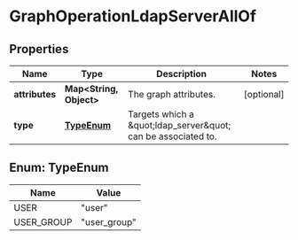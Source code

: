 

# GraphOperationLdapServerAllOf


## Properties

| Name | Type | Description | Notes |
|------------ | ------------- | ------------- | -------------|
|**attributes** | **Map&lt;String, Object&gt;** | The graph attributes. |  [optional] |
|**type** | [**TypeEnum**](#TypeEnum) | Targets which a \&quot;ldap_server\&quot; can be associated to. |  |



## Enum: TypeEnum

| Name | Value |
|---- | -----|
| USER | &quot;user&quot; |
| USER_GROUP | &quot;user_group&quot; |



